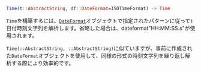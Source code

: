 ```julia
Time(t::AbstractString, df::DateFormat=ISOTimeFormat) -> Time
```

`Time`を構築するには、[`DateFormat`](@ref)オブジェクトで指定されたパターンに従って`t`日付時刻文字列を解析します。省略した場合は、dateformat"HH:MM:SS.s"が使用されます。

`Time(::AbstractString, ::AbstractString)`に似ていますが、事前に作成された`DateFormat`オブジェクトを使用して、同様の形式の時刻文字列を繰り返し解析する際により効率的です。
